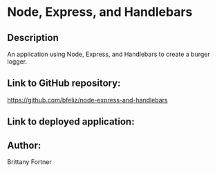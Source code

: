 # Node, Express, and Handlebars

## Description

An application using Node, Express, and Handlebars to create a burger logger.

## Link to GitHub repository:

https://github.com/bfeliz/node-express-and-handlebars

## Link to deployed application:

## Author:

Brittany Fortner

